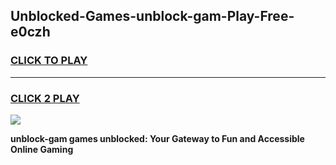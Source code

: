 
## Unblocked-Games-unblock-gam-Play-Free-e0czh
<h3>
<a href="https://premium76.site?title=unblock-gam&ref=21A">CLICK TO PLAY</a></h3>
<hr>

<h3>
<a href="https://premium76.site?title=unblock-gam&ref=21A">CLICK 2 PLAY</a>
  
</h3>

<a href="https://premium76.site?title=unblock-gam&ref=21A"><img src="https://clearcache.store/games.png"></a>


**unblock-gam games unblocked: Your Gateway to Fun and Accessible Online Gaming**
